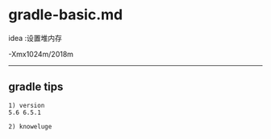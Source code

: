 # gradle-basic.md

idea :设置堆内存 

-Xmx1024m/2018m

---

## gradle tips

	1) version 
	5.6 6.5.1

	2) knoweluge





